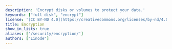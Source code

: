 ```yaml
---
description: 'Encrypt disks or volumes to protect your data.'
keywords: ["full disk", "encrypt"]
license: '[CC BY-ND 4.0](https://creativecommons.org/licenses/by-nd/4.0)'
title: Encryption
show_in_lists: true
aliases: ['/security/encryption/']
authors: ["Linode"]
---
```

